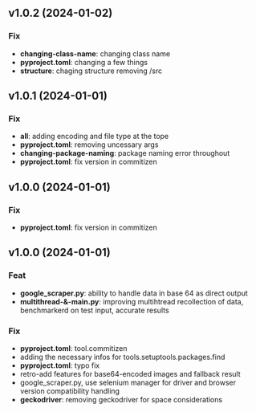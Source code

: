 ## v1.0.2 (2024-01-02)

### Fix

- **changing-class-name**: changing class name
- **pyproject.toml**: changing a few things
- **structure**: chaging structure removing /src

## v1.0.1 (2024-01-01)

### Fix

- **all**: adding encoding and file type at the tope
- **pyproject.toml**: removing uncessary args
- **changing-package-naming**: package naming error throughout
- **pyproject.toml**: fix version in commitizen

## v1.0.0 (2024-01-01)

### Fix

- **pyproject.toml**: fix version in commitizen

## v1.0.0 (2024-01-01)

### Feat

- **google_scraper.py**: ability to handle data in base 64 as direct output
- **multithread-&-main.py**: improving multihtread recollection of data, benchmarkerd on test input, accurate results

### Fix

- **pyproject.toml**: tool.commitizen
- adding the necessary infos for tools.setuptools.packages.find
- **pyproject.toml**: typo fix
- retro-add features for base64-encoded images and fallback result
- google_scraper.py, use selenium manager for driver and browser version compatibility handling
- **geckodriver**: removing geckodriver for space considerations
